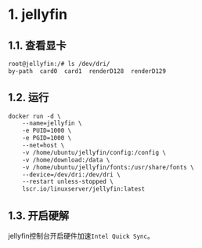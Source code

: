 # 1. jellyfin
## 1.1. 查看显卡
```html
root@jellyfin:/# ls /dev/dri/
by-path  card0  card1  renderD128  renderD129
```

## 1.2. 运行
```html
docker run -d \
    --name=jellyfin \
    -e PUID=1000 \
    -e PGID=1000 \
    --net=host \
    -v /home/ubuntu/jellyfin/config:/config \
    -v /home/download:/data \
    -v /home/ubuntu/jellyfin/fonts:/usr/share/fonts \
    --device=/dev/dri:/dev/dri \
    --restart unless-stopped \
    lscr.io/linuxserver/jellyfin:latest
```

## 1.3. 开启硬解
jellyfin控制台开启硬件加速`Intel Quick Sync`。
